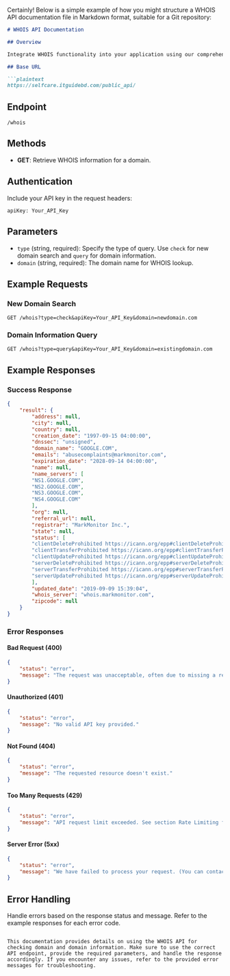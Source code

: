 Certainly! Below is a simple example of how you might structure a WHOIS API documentation file in Markdown format, suitable for a Git repository:

```markdown
# WHOIS API Documentation

## Overview

Integrate WHOIS functionality into your application using our comprehensive WHOIS API. Retrieve detailed information about a domain with a simple API call.

## Base URL

```plaintext
https://selfcare.itguidebd.com/public_api/
```

## Endpoint

```plaintext
/whois
```

## Methods

- **GET**: Retrieve WHOIS information for a domain.

## Authentication

Include your API key in the request headers:

```plaintext
apiKey: Your_API_Key
```

## Parameters

- `type` (string, required): Specify the type of query. Use `check` for new domain search and `query` for domain information.
- `domain` (string, required): The domain name for WHOIS lookup.

## Example Requests

### New Domain Search

```plaintext
GET /whois?type=check&apiKey=Your_API_Key&domain=newdomain.com
```

### Domain Information Query

```plaintext
GET /whois?type=query&apiKey=Your_API_Key&domain=existingdomain.com
```

## Example Responses

### Success Response

```json
{
    "result": {
        "address": null,
        "city": null,
        "country": null,
        "creation_date": "1997-09-15 04:00:00",
        "dnssec": "unsigned",
        "domain_name": "GOOGLE.COM",
        "emails": "abusecomplaints@markmonitor.com",
        "expiration_date": "2028-09-14 04:00:00",
        "name": null,
        "name_servers": [
        "NS1.GOOGLE.COM",
        "NS2.GOOGLE.COM",
        "NS3.GOOGLE.COM",
        "NS4.GOOGLE.COM"
        ],
        "org": null,
        "referral_url": null,
        "registrar": "MarkMonitor Inc.",
        "state": null,
        "status": [
        "clientDeleteProhibited https://icann.org/epp#clientDeleteProhibited",
        "clientTransferProhibited https://icann.org/epp#clientTransferProhibited",
        "clientUpdateProhibited https://icann.org/epp#clientUpdateProhibited",
        "serverDeleteProhibited https://icann.org/epp#serverDeleteProhibited",
        "serverTransferProhibited https://icann.org/epp#serverTransferProhibited",
        "serverUpdateProhibited https://icann.org/epp#serverUpdateProhibited"
        ],
        "updated_date": "2019-09-09 15:39:04",
        "whois_server": "whois.markmonitor.com",
        "zipcode": null
    }
}
```

### Error Responses

#### Bad Request (400)

```json
{
    "status": "error",
    "message": "The request was unacceptable, often due to missing a required parameter."
}
```

#### Unauthorized (401)

```json
{
    "status": "error",
    "message": "No valid API key provided."
}
```

#### Not Found (404)

```json
{
    "status": "error",
    "message": "The requested resource doesn't exist."
}
```

#### Too Many Requests (429)

```json
{
    "status": "error",
    "message": "API request limit exceeded. See section Rate Limiting for more info."
}
```

#### Server Error (5xx)

```json
{
    "status": "error",
    "message": "We have failed to process your request. (You can contact us anytime)"
}
```

## Error Handling

Handle errors based on the response status and message. Refer to the example responses for each error code.

```

This documentation provides details on using the WHOIS API for checking domain and domain information. Make sure to use the correct API endpoint, provide the required parameters, and handle the response accordingly. If you encounter any issues, refer to the provided error messages for troubleshooting.